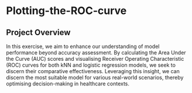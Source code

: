 # Plotting-the-ROC-curve

## Project Overview 
In this exercise, we aim to enhance our understanding of model performance beyond accuracy assessment. By calculating the Area Under the Curve (AUC) scores and visualising Receiver Operating Characteristic (ROC) curves for both kNN and logistic regression models, we seek to discern their comparative effectiveness. Leveraging this insight, we can discern the most suitable model for various real-world scenarios, thereby optimising decision-making in healthcare contexts.
